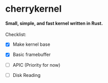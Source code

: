 # cherrykernel
#### Small, simple, and fast kernel written in Rust.

Checklist:
- [x] Make kernel base
- [x] Basic framebuffer
- [ ] APIC (Priority for now)
- [ ] Disk Reading

